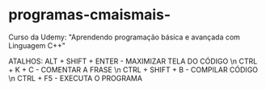 # programas-cmaismais-
Curso da Udemy: "Aprendendo programação básica e avançada com Linguagem C++"

ATALHOS:
ALT + SHIFT + ENTER  - MAXIMIZAR TELA DO CÓDIGO \n
CTRL + K + C - COMENTAR A FRASE \n
CTRL + SHIFT + B - COMPILAR CÓDIGO \n
CTRL + F5 - EXECUTA O PROGRAMA

